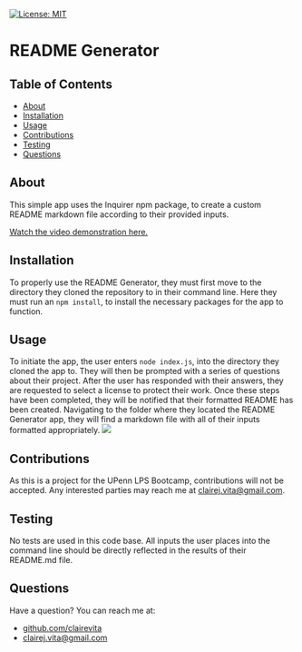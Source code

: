 
  [![License: MIT](https://img.shields.io/badge/license-MIT-blue.svg)](https://opensource.porg/licenses/MIT)
  # README Generator
  ## Table of Contents
  - [About](#about)
  - [Installation](#installation)
  - [Usage](#usage)
  - [Contributions](#contributions)
  - [Testing](#testing)
  - [Questions](#questions)
  ## About
  This simple app uses the Inquirer npm package, to create a custom README markdown file according to their provided inputs. 
  
  [Watch the video demonstration here.](https://vimeo.com/473278420)
  
  ## Installation
  To properly use the README Generator, they must first move to the directory they cloned the repository to in their command line. Here they must run an `npm install`, to install the necessary packages for the app to function. 
  ## Usage
  To initiate the app, the user enters `node index.js`, into the directory they cloned the app to. They will then be prompted with a series of questions about their project. After the user has responded with their answers, they are requested to select a license to protect their work. Once these steps have been completed, they will be notified that their formatted README has been created. Navigating to the folder where they located the README Generator app, they will find a markdown file with all of their inputs formatted appropriately.
  ![](https://i.imgur.com/Jh5sf9q.png)
  ## Contributions
  As this is a project for the UPenn LPS Bootcamp, contributions will not be accepted. Any interested parties may reach me at clairej.vita@gmail.com.
  ## Testing
  No tests are used in this code base. All inputs the user places into the command line should be directly reflected in the results of their README.md file.
  ## Questions
  Have a question? You can reach me at:
  - [github.com/clairevita](https://github.com/clairevita) 
  - clairej.vita@gmail.com
